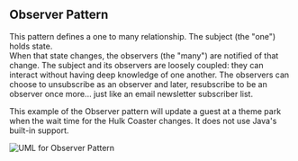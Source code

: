 ## Observer Pattern

This pattern defines a one to many relationship.  The subject (the "one") holds state.  
When that state changes, the observers (the "many") are notified of that change.
The subject and its observers are loosely coupled: they can interact without having deep knowledge of one another.
The observers can choose to unsubscribe as an observer and later, resubscribe to be an observer once more... just like an
email newsletter subscriber list.

This example of the Observer pattern will update a guest at a theme park when the wait time for the Hulk Coaster changes.  It does not use Java's built-in support.

![UML for Observer Pattern](https://user-images.githubusercontent.com/22779199/35053709-e2a9d28e-fb78-11e7-9952-60451e3ec22f.png)
